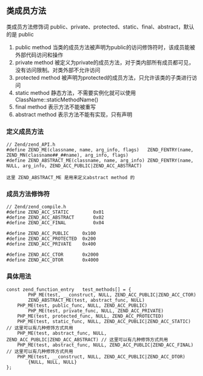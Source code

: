 ## 类成员方法
类成员方法修饰词 public、private、protected、static、final、abstract，默认的是 public
1. public method 当类的成员方法被声明为public的访问修饰符时，该成员能被外部代码访问和操作
2. private method 被定义为private的成员方法，对于类内部所有成员都可见，没有访问限制。对类外部不允许访问
3. protected method 被声明为protected的成员方法，只允许该类的子类进行访问
4. static method 静态方法，不需要实例化就可以使用 ClassName::staticMethodName()
5. final method 表示方法不能被重写
6. abstract method 表示方法不能有实现，只有声明

### 定义成员方法
```
// Zend/zend_API.h
#define ZEND_ME(classname, name, arg_info, flags)	ZEND_FENTRY(name, ZEND_MN(classname##_##name), arg_info, flags)
#define ZEND_ABSTRACT_ME(classname, name, arg_info)	ZEND_FENTRY(name, NULL, arg_info, ZEND_ACC_PUBLIC|ZEND_ACC_ABSTRACT)

这里 ZEND_ABSTRACT_ME 是用来定义abstract method 的
```

### 成员方法修饰符
```
// Zend/zend_compile.h
#define ZEND_ACC_STATIC			0x01
#define ZEND_ACC_ABSTRACT		0x02
#define ZEND_ACC_FINAL			0x04

#define ZEND_ACC_PUBLIC		0x100
#define ZEND_ACC_PROTECTED	0x200
#define ZEND_ACC_PRIVATE	0x400

#define ZEND_ACC_CTOR		0x2000
#define ZEND_ACC_DTOR		0x4000
```

### 具体用法
```
const zend_function_entry 	test_methods[] = {
		PHP_ME(test, __construct, NULL, ZEND_ACC_PUBLIC|ZEND_ACC_CTOR)
		ZEND_ABSTRACT_ME(test, abstract_func, NULL)
    PHP_ME(test, public_func, NULL, ZEND_ACC_PUBLIC)
		PHP_ME(test, private_func, NULL, ZEND_ACC_PRIVATE)
    PHP_ME(test, protected_func, NULL, ZEND_ACC_PROTECTED)
    PHP_ME(test, static_func, NULL, ZEND_ACC_PUBLIC|ZEND_ACC_STATIC)  // 这里可以有几种修饰方式共用
    PHP_ME(test, abstract_func, NULL, ZEND_ACC_PUBLIC|ZEND_ACC_ABSTRACT) // 这里可以有几种修饰方式共用
    PHP_ME(test, abstract_func, NULL, ZEND_ACC_PUBLIC|ZEND_ACC_FINAL) // 这里可以有几种修饰方式共用
    PHP_ME(test, __construct, NULL, ZEND_ACC_PUBLIC|ZEND_ACC_DTOR)
		{NULL, NULL, NULL}
};
```
